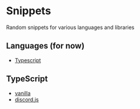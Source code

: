 # Snippets
Random snippets for various languages and libraries

## Languages (for now)
* [Typescript](#Typescript)

## TypeScript
* [vanilla](typescript/vanilla)
* [discord.js](typescript/discordjs)
